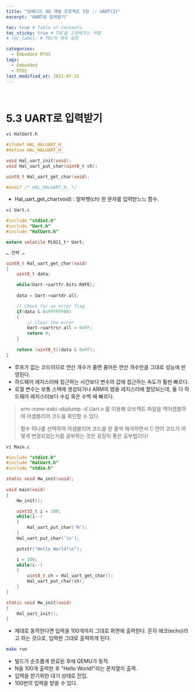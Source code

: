 ```yaml
---
title: "임베디드 OS 개발 프로젝트 5장 :: UART(2)"
excerpt: "UART로 입력받기"

toc: true # Table of Contents
toc_sticky: true # TOC를 고정해주는 역할 
# toc_label: # TOC의 제목 설정

categories:
  - Embedded RTOS
tags:
  - Embedded
  - RTOS
last_modified_at: 2021-07-21
---
```


<br/>

# 5.3 UART로 입력받기

```bash
vi HalUart.h
```

```c
#ifndef HAL_HALUART_H_
#define HAL_HALUART_H_

void Hal_uart_init(void);
void Hal_uart_put_char(uint8_t ch);

uint8_t Hal_uart_get_char(void);

#endif /* HAL_HALUART_H_ */
```

- Hal_uart_get_char(void) : 알파벳(ch) 한 문자를 입력받느느 함수.

```bash
vi Uart.c
```

```c
#include "stdint.h"
#include "Uart.h"
#include "HalUart.h"

extern volatile PL011_t* Uart;

… 전략 …

uint8_t Hal_uart_get_char(void)
{
	uint8_t data;

	while(Uart->uartfr.bits.RXFE);
	
	data = Uart->uartdr.all;

	// Check for an error flag	
	if(data & 0xFFFFFF00)
	{
		// Clear the error
		Uart->uartrsr.all = 0xFF;
		return 0;
	}
	
	return (uint8_t)(data & 0xFF);
}
```

- 루프가 없는 코드이므로 연산 개수가 줄면 줄어든 연산 개수만큼 그대로 성능에 반영된다.
- 하드웨어 레지스터에 접근하는 시간보다 변수의 값에 접근하는 속도가 훨씬 빠르다.
- 로컬 변수는 보통 스택에 생성되거나 ARM의 범용 레지스터에 할당되는데, 둘 다 하드웨어 레지스터보다 수십 혹은 수백 배 빠르다.

>arm-none-eabi-objdump -d Uart.o 를 이용해 오브젝트 파일을 역어셈블하여 어셈블리어 코드를 확인할 수 있다. 
>
>함수 하나를 선택하여 어셈블리어 코드를 한 줄씩 해석하면서 C 언어 코드가 어떻게 변경되었는지를 공부하는 것은 굉장히 좋은 공부법이다!

```bash
vi Main.c
```

```c
#include "stdint.h"
#include "HalUart.h"
#include "stdio.h"

static void Hw_init(void);
	
void main(void)
{
	Hw_init();

	uint32_t i = 100;
	while(i--)
	{
		Hal_uart_put_char('N');
	}
	Hal_uart_put_char('\n');

	putstr("Hello World!\n");

	i = 100;
	while(i--)
	{
		uint8_t ch = Hal_uart_get_char();
		Hal_uart_put_char(ch);
	}
}

static void Hw_init(void)
{
	Hal_uart_init();
}
```

- 제대로 동작한다면 입력을 100개까지 그대로 화면에 출력한다. 흔히 에코(echo)라고 하는 것으로, 입력한 그대로 출력하게 된다.

```bash
make run
```

- 빌드가 순조롭게 완료된 후에 QEMU가 동작.
- N을 100개 출력한 후 "Hello World!"라는 문자열이 출력.
- 입력을 받기위한 대기 상태로 진입.
- 100번의 입력을 받을 수 있다.